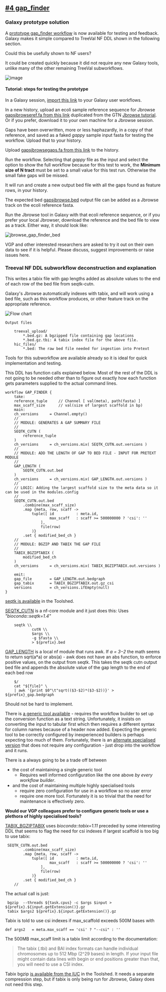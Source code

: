 ## [#4 gap_finder](https://github.com/sanger-tol/treeval/blob/dev/subworkflows/local/gap_finder.nf)

### Galaxy prototype solution

A [prototype gap_finder workflow](https://github.com/fubar2/treeval_gal/blob/main/gap_finder/Galaxy-Workflow-gap_finder_vgp_0.ga) is now available for testing and feedback. 
Galaxy makes it simple compared to TreeVal NF DDL shown in the following section. 

Could this be usefully shown to NF users?

It could be created quickly because it did not require any new Galaxy tools, unlike many of the other remaining TreeVal subworkflows.

![image](https://github.com/fubar2/treeval_gal/assets/6016266/81ed1757-8a87-4e10-af4c-4f3fae83bf95)

#### Tutorial: steps for testing the prototype

In a Galaxy session, [import this link](https://github.com/fubar2/treeval_gal/raw/main/gap_finder/Galaxy-Workflow-gap_finder_vgp_0.ga) to your Galaxy user workflows. 

In a new history, upload an ecoli sample reference sequence for Jbrowse [gapsjbrowseref.fa from this link](https://github.com/fubar2/treeval_gal/raw/main/gap_finder/gapsjbrowseref.fa) duplicated from the GTN [Jbrowse tutorial](https://training.galaxyproject.org/training-material/topics/visualisation/tutorials/jbrowse/tutorial.html). Or if you prefer, download it to your own machine for a Jbrowse session. 

Gaps have been overwritten, more or less haphazardly, in a copy of that reference, and saved as a faked *gappy* sample input fasta for testing the workflow. Upload that to your history. 

Upload [gapsjbrowsegaps.fa from this link](https://github.com/fubar2/treeval_gal/raw/main/gap_finder/gapsjbrowsegaps.fa) to the history. 

Run the workflow. Selecting that *gappy* file as the input and select the option to show the full workflow because for this test to work,
the **Minimum size of N tract** must be set to a small value for this test run. Otherwise the small fake gaps will be missed.

It will run and create a new output bed file with all the gaps found as feature rows, in your history.

The expected bed [gapsjbrowse.bed](https://github.com/fubar2/treeval_gal/raw/main/gap_finder/gapsjbrowse.bed) output file can be added as a Jbrowse track on the ecoli reference fasta. 

Run the Jbrowse tool in Galaxy with that ecoli reference sequence, or if you prefer your local Jbrowser, download the reference and the bed file to view as a track.
Either way, it should look like:

![jbrowse_gap_finder_bed](https://github.com/fubar2/treeval_gal/assets/6016266/41b3675d-9634-4087-bfc1-97e076cae409)

VGP and other interested researchers are asked to try it out on their own data to see if it is helpful. 
Please discuss, suggest improvements or raise issues here.

### Treeval NF DDL subworkflow deconstruction and explanation

This writes a tabix file with gap lengths added as absolute values to the end of each row of the bed file from seqtk-cutn.

Galaxy's Jbrowse automatically indexes with tabix, and will work using a bed file, such as this workflow produces, or other feature track on the appropriate reference.

![Flow chart](https://raw.githubusercontent.com/sanger-tol/treeval/dev/docs/images/v1-1-0/treeval_1_1_0_gap_finder.png)

```
Output files

    treeval_upload/
        *.bed.gz: A bgzipped file containing gap locations
        *.bed.gz.tbi: A tabix index file for the above file.
    hic_files/
        *.bed: The raw bed file needed for ingestion into Pretext
```

Tools for this subworkflow are available already so it is ideal for quick implementation and testing.

This DDL has function calls explained below.
Most of the rest of the DDL is not going to be needed other than to
figure out exactly how each function gets parameters supplied to the actual command lines.

```
workflow GAP_FINDER {
    take:
    reference_tuple     // Channel [ val(meta), path(fasta) ]
    max_scaff_size      // val(size of largest scaffold in bp)
    main:
    ch_versions     = Channel.empty()
    //
    // MODULE: GENERATES A GAP SUMMARY FILE
    //
    SEQTK_CUTN (
        reference_tuple
    )
    ch_versions     = ch_versions.mix( SEQTK_CUTN.out.versions )
    //
    // MODULE: ADD THE LENGTH OF GAP TO BED FILE - INPUT FOR PRETEXT MODULE
    //
    GAP_LENGTH (
        SEQTK_CUTN.out.bed
    )
    ch_versions     = ch_versions.mix( GAP_LENGTH.out.versions )
    //
    // LOGIC: Adding the largest scaffold size to the meta data so it can be used in the modules.config
    //
    SEQTK_CUTN.out.bed
        .combine(max_scaff_size)
        .map {meta, row, scaff ->
            tuple([ id          : meta.id,
                    max_scaff   : scaff >= 500000000 ? 'csi': ''
                ],
                file(row)
            )}
        .set { modified_bed_ch }
    //
    // MODULE: BGZIP AND TABIX THE GAP FILE
    //
    TABIX_BGZIPTABIX (
        modified_bed_ch
    )
    ch_versions     = ch_versions.mix( TABIX_BGZIPTABIX.out.versions )

    emit:
    gap_file        = GAP_LENGTH.out.bedgraph
    gap_tabix       = TABIX_BGZIPTABIX.out.gz_csi
    versions        = ch_versions.ifEmpty(null)
}
```


[seqtk is available](https://toolshed.g2.bx.psu.edu/view/iuc/seqtk/3da72230c066) in the Toolshed.

[SEQTK_CUTN](https://github.com/sanger-tol/treeval/blob/dev/modules/nf-core/seqtk/cutn/main.nf) is a nf-core module and it just does this:
Uses *"bioconda::seqtk=1.4"*

```
    seqtk \\
            cutN \\
            $args \\
            -g $fasta \\
            > ${prefix}.bed
```


[GAP_LENGTH](https://github.com/sanger-tol/treeval/blob/dev/modules/local/gap_length.nf) is a local nf module that runs awk. If _a = $3-$2_ the math seems to return sqrt(a*a) or abs(a) - awk does not have an abs function, to enforce positive values, on the output from seqtk. This takes the seqtk cutn output bed file and appends the absolute value of the gap length to the end of each bed row

```
    $/
    cat "${file}" \
    | awk '{print $0"\t"sqrt(($3-$2)*($3-$2))}' > ${prefix}_gap.bedgraph
```

Should not be hard to implement.

There is [a generic tool available](https://usegalaxy.eu/root?tool_id=toolshed.g2.bx.psu.edu/repos/devteam/column_maker/Add_a_column1/2.0) - requires the workflow builder to set up the conversion function as a text string. Unfortunately, it insists on converting the input to tabular first which then requires a different syntax for column names because of a header now added. Expecting the generic tool to be correctly configured by inexperienced builders is perhaps expecting too much of them. Fortunately, there is an [alternate specialised version](https://toolshed.g2.bx.psu.edu/view/fubar2/abslen_bed/551c076a635c) that does not require any configuration - just drop into the workflow and it runs.

There is a always going to be a trade off between
* the cost of maintaining a single generic tool
  * Requires well informed configuration like the one above *by every workflow builder*.
* and the cost of maintaining multiple highly specialised tools
  * require zero configuration for use in a workflow so no user error
  * require one more tool. Fortunately it is so trivial that the need for maintenance is effectively zero.

**Would our VGP colleagues prefer to configure generic tools or use a plethora of highly specialised tools?**

[TABIX_BGZIPTABIX](https://github.com/sanger-tol/treeval/blob/dev/subworkflows/local/gap_finder.nf) uses *bioconda::tabix=1.11* preceded by
some interesting DDL that seems to flag the need for csi indexes if largest scaffold is too big to use tabix:

```
 SEQTK_CUTN.out.bed
        .combine(max_scaff_size)
        .map {meta, row, scaff ->
            tuple([ id          : meta.id,
                    max_scaff   : scaff >= 500000000 ? 'csi': ''
                ],
                file(row)
            )}
        .set { modified_bed_ch }
    //
```
The actual call is just:

```
 bgzip  --threads ${task.cpus} -c $args $input > ${prefix}.${input.getExtension()}.gz
 tabix $args2 ${prefix}.${input.getExtension()}.gz
```
Tabix is told to use csi indexes if max_scaffold exceeds 500M bases with
```
def args2   = meta.max_scaff == 'csi' ? "--csi" : ''
```

The 500MB max_scaff limit is a tabix limit according to the documentation:

>The tabix (.tbi) and BAI index formats can handle individual chromosomes up to 512 Mbp (2^29 bases) in length. If your input file might contain data lines with begin or end positions greater than that, you will need to use a CSI index.

Tabix bgzip [is available from the IUC](https://toolshed.g2.bx.psu.edu/repository/browse_repositories?f-free-text-search=tabix&sort=name&operation=view_or_manage_repository&id=84a670226cfe30f4) in the Toolshed. It needs a separate compression step, but if tabix is only being run for Jbrowse, Galaxy does not need this step.
